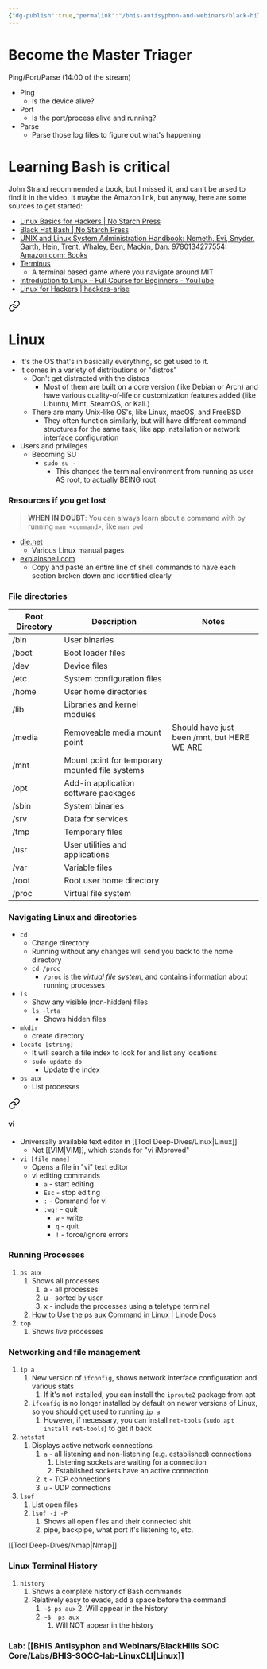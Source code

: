 ```yaml
---
{"dg-publish":true,"permalink":"/bhis-antisyphon-and-webinars/black-hills-soc-core/topics/socc-02-linux/"}
---
```


# Become the Master Triager
Ping/Port/Parse (14:00 of the stream)
- Ping
	- Is the device alive?
- Port
	- Is the port/process alive and running?
- Parse
	- Parse those log files to figure out what's happening

# Learning Bash is critical
John Strand recommended a book, but I missed it, and can't be arsed to find it in the video. It maybe the Amazon link, but anyway, here are some sources to get started:

- [Linux Basics for Hackers | No Starch Press](https://nostarch.com/linuxbasicsforhackers)
- [Black Hat Bash | No Starch Press](https://nostarch.com/black-hat-bash)
- [UNIX and Linux System Administration Handbook: Nemeth, Evi, Snyder, Garth, Hein, Trent, Whaley, Ben, Mackin, Dan: 9780134277554: Amazon.com: Books](https://www.amazon.com/UNIX-Linux-System-Administration-Handbook/dp/0134277554)
- [Terminus](https://web.mit.edu/mprat/Public/web/Terminus/Web/main.html)
	- A terminal based game where you navigate around MIT
- [Introduction to Linux – Full Course for Beginners - YouTube](https://www.youtube.com/watch?v=sWbUDq4S6Y8)
- [Linux for Hackers | hackers-arise](https://www.hackers-arise.com/linux-fundamentals)



<div class="transclusion internal-embed is-loaded"><a class="markdown-embed-link" href="/tool-deep-dives/linux/#linux" aria-label="Open link"><svg xmlns="http://www.w3.org/2000/svg" width="24" height="24" viewBox="0 0 24 24" fill="none" stroke="currentColor" stroke-width="2" stroke-linecap="round" stroke-linejoin="round" class="svg-icon lucide-link"><path d="M10 13a5 5 0 0 0 7.54.54l3-3a5 5 0 0 0-7.07-7.07l-1.72 1.71"></path><path d="M14 11a5 5 0 0 0-7.54-.54l-3 3a5 5 0 0 0 7.07 7.07l1.71-1.71"></path></svg></a><div class="markdown-embed">



# Linux
- It's the OS that's in basically everything, so get used to it.
- It comes in a variety of distributions or "distros"
	- Don't get distracted with the distros
		- Most of them are built on a core version (like Debian or Arch) and have various quality-of-life or customization features added (like Ubuntu, Mint, SteamOS, or Kali.)
	- There are many Unix-like OS's, like Linux, macOS, and FreeBSD
		- They often function similarly, but will have different command structures for the same task, like app installation or network interface configuration
- Users and privileges
	- Becoming SU
		- `sudo su -`
			- This changes the terminal environment from running as user AS root, to actually BEING root

### Resources if you get lost
> **WHEN IN DOUBT**: You can always learn about a command with by running `man <command>`, like `man pwd`

- [die.net](https://www.die.net/)
	- Various Linux manual pages
- [explainshell.com](https://explainshell.com/)
	- Copy and paste an entire line of shell commands to have each section broken down and identified clearly
### File directories
| Root Directory | Description | Notes |
| ---- | ---- | ---- |
| /bin | User binaries |  |
| /boot | Boot loader files |  |
| /dev | Device files |  |
| /etc | System configuration files |  |
| /home | User home directories |  |
| /lib | Libraries and kernel modules |  |
| /media | Removeable media mount point | Should have just been /mnt, but HERE WE ARE |
| /mnt | Mount point for temporary mounted file systems |  |
| /opt | Add-in application software packages |  |
| /sbin | System binaries |  |
| /srv | Data for services |  |
| /tmp | Temporary files |  |
| /usr | User utilities and applications |  |
| /var | Variable files |  |
| /root | Root user home directory |  |
| /proc | Virtual file system |  |

### Navigating Linux and directories
- `cd`
	- Change directory
	- Running without any changes will send you back to the home directory
	- `cd /proc`
		- `/proc` is the *virtual file system*, and contains information about running processes
- `ls`
	- Show any visible (non-hidden) files
	- `ls -lrta`
		- Shows hidden files
- `mkdir`
	- create directory
- `locate [string]`
	- It will search a file index to look for and list any locations
	- `sudo update db`
		- Update the index
- `ps aux`
	- List processes


<div class="transclusion internal-embed is-loaded"><a class="markdown-embed-link" href="/tool-deep-dives/vi/#vi" aria-label="Open link"><svg xmlns="http://www.w3.org/2000/svg" width="24" height="24" viewBox="0 0 24 24" fill="none" stroke="currentColor" stroke-width="2" stroke-linecap="round" stroke-linejoin="round" class="svg-icon lucide-link"><path d="M10 13a5 5 0 0 0 7.54.54l3-3a5 5 0 0 0-7.07-7.07l-1.72 1.71"></path><path d="M14 11a5 5 0 0 0-7.54-.54l-3 3a5 5 0 0 0 7.07 7.07l1.71-1.71"></path></svg></a><div class="markdown-embed">



#### vi
- Universally available text editor in [[Tool Deep-Dives/Linux\|Linux]]
	- Not [[VIM\|VIM]], which stands for "vi iMproved"
- `vi [file name]`
	- Opens a file in "vi" text editor
	- vi editing commands
	    - `a` - start editing
	    - `Esc` - stop editing
	    - `:` - Command for vi
	    - `:wq!` - quit
	        - `w` - write
	        - `q` - quit
	        - `!` - force/ignore errors







</div></div>


### Running Processes
1. `ps aux`
	1. Shows all processes
		1. a - all processes
		2. u - sorted by user
		3. x - include the processes using a teletype terminal
	2. [How to Use the ps aux Command in Linux | Linode Docs](https://www.linode.com/docs/guides/use-the-ps-aux-command-in-linux/)
2. `top`
	1. Shows *live* processes

### Networking and file management
1. `ip a`
	1. New version of `ifconfig`, shows network interface configuration and various stats
		1. If it's not installed, you can install the `iproute2` package from apt
	2. `ifconfig` is no longer installed by default on newer versions of Linux, so you should get used to running `ip a`
		1. However, if necessary, you can install `net-tools` (`sudo apt install net-tools`) to get it back
2. `netstat`
	1. Displays active network connections
		1. `a` - all listening and non-listening (e.g. established) connections
			1. Listening sockets are waiting for a connection
			2. Established sockets have an active connection
		2. `t` - TCP connections
		3. `u` - UDP connections
3. `lsof`
	1. List open files
	2. `lsof -i -P`
		1. Shows all open files and their connected shit
		2. pipe, backpipe, what port it's listening to, etc.

[[Tool Deep-Dives/Nmap\|Nmap]]

### Linux Terminal History
1. `history`
	1. Shows a complete history of Bash commands
	2. Relatively easy to evade, add a space before the command
		1. `~$ ps aux`
			2. Will appear in the history
		2. `~$  ps aux`
			1. Will NOT appear in the history



</div></div>



### Lab: [[BHIS Antisyphon and Webinars/BlackHills SOC Core/Labs/BHIS-SOCC-lab-LinuxCLI\|Linux]]
